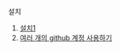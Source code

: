 설치

1. [설치1](https://github.com/jhjjang/jhjjang.github.io/github/setting.txt)
2. [여러 개의 github 계정 사용하기](https://aweekj.github.io/2016-07-16/using-multiple-accounts-in-git/)
